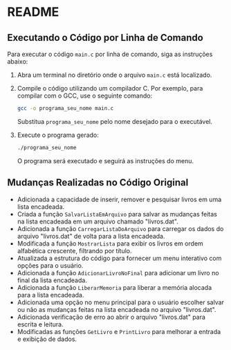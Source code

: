 # README

## Executando o Código por Linha de Comando

Para executar o código `main.c` por linha de comando, siga as instruções abaixo:

1. Abra um terminal no diretório onde o arquivo `main.c` está localizado.

2. Compile o código utilizando um compilador C. Por exemplo, para compilar com o GCC, use o seguinte comando:

    ```bash
    gcc -o programa_seu_nome main.c
    ```

    Substitua `programa_seu_nome` pelo nome desejado para o executável.

3. Execute o programa gerado:

    ```bash
    ./programa_seu_nome
    ```

    O programa será executado e seguirá as instruções do menu.

## Mudanças Realizadas no Código Original

- Adicionada a capacidade de inserir, remover e pesquisar livros em uma lista encadeada.
- Criada a função `SalvarListaEmArquivo` para salvar as mudanças feitas na lista encadeada em um arquivo chamado "livros.dat".
- Adicionada a função `CarregarListaDoArquivo` para carregar os dados do arquivo "livros.dat" de volta para a lista encadeada.
- Modificada a função `MostrarLista` para exibir os livros em ordem alfabética crescente, filtrando por título.
- Atualizada a estrutura do código para fornecer um menu interativo com opções para o usuário.
- Adicionada a função `AdicionarLivroNoFinal` para adicionar um livro no final da lista encadeada.
- Adicionada a função `LiberarMemoria` para liberar a memória alocada para a lista encadeada.
- Adicionada uma opção no menu principal para o usuário escolher salvar ou não as mudanças feitas na lista encadeada no arquivo "livros.dat".
- Adicionada verificação de erro ao abrir o arquivo "livros.dat" para escrita e leitura.
- Modificadas as funções `GetLivro` e `PrintLivro` para melhorar a entrada e exibição de dados.
